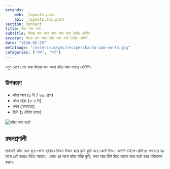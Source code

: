 ```yaml
---
extends:
    web: _layouts.post
    api: _layouts.api.post
section: content
title: কাঁচা আম ভর্তা
subtitle: জিহ্বে জল আনা কাঁচা আম ভর্তা তৈরির রেসিপি
excerpt: জিহ্বে জল আনা কাঁচা আম ভর্তা তৈরির রেসিপি
date: "2020-05-25"
metaImage: "/assets/images/recipes/kacha-aam-vorta.jpg"
categories: ["নাস্তা", "ভর্তা"]
---
```


চলুন দেখে নেয়া যাক জিহ্বে জল আনা কাঁচা আম ভর্তার রেসিপি।

## উপকরণ

- কাঁচা আম (৩ টা / ২৫০ গ্রাম)
- কাঁচা মরিচ (৩-৪ টা)
- লবন (স্বাদমতো)
- চিনি (১ টেবিল চামচ)

![কাঁচা আম ভর্তা](/assets/images/recipes/kacha-aam-vorta.jpg)

## রন্ধনপ্রণালী

প্রথমেই কাঁচা আম ধুয়ে খোসা ছাড়িয়ে চিকন চিকন করে কুচি কুচি করে কেটে নিন। আপনি চাইলে গ্রেটারের সবচেয়ে
বড় মাপে গ্রেট করেও নিতে পারেন। এবার এর সাথে কাঁচা মরিচ কুচি, লবন আর চিনি দিয়ে ভালো করে ভর্তা করে
পরিবেশন করুন।
